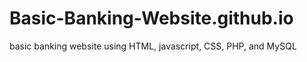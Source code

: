 # Basic-Banking-Website.github.io
basic banking website using HTML, javascript, CSS,  PHP, and MySQL
